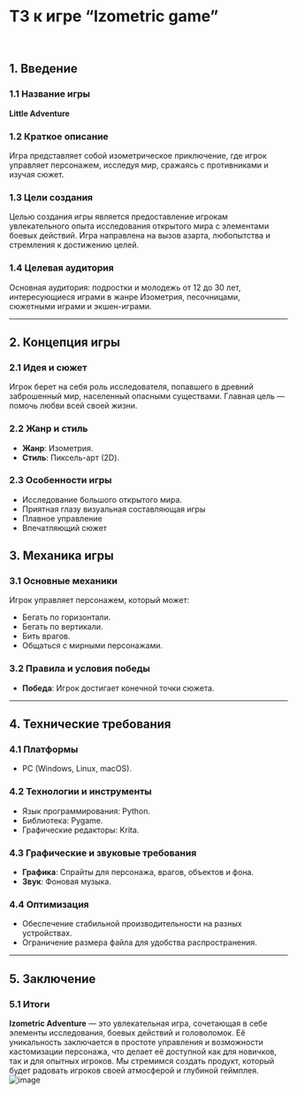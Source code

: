 # ТЗ к игре “Izometric game”
 
## 1. Введение

### 1.1 Название игры
**Little Adventure**

### 1.2 Краткое описание
Игра представляет собой изометрическое приключение, где игрок управляет персонажем, исследуя мир, сражаясь с противниками и изучая сюжет.

### 1.3 Цели создания
Целью создания игры является предоставление игрокам увлекательного опыта исследования открытого мира с элементами боевых действий. Игра направлена на вызов азарта, любопытства и стремления к достижению целей.

### 1.4 Целевая аудитория
Основная аудитория: подростки и молодежь от 12 до 30 лет, интересующиеся играми в жанре Изометрия, песочницами, сюжетными играми и экшен-играми.

---

## 2. Концепция игры

### 2.1 Идея и сюжет
Игрок берет на себя роль исследователя, попавшего в древний заброшенный мир, населенный опасными существами. Главная цель — помочь любви всей своей жизни.


### 2.2 Жанр и стиль
- **Жанр**: Изометрия.
- **Стиль**: Пиксель-арт (2D).

### 2.3 Особенности игры
- Исследование большого открытого мира.
- Приятная глазу визуальная составляющая игры
- Плавное управление
- Впечатляющий сюжет

## 3. Механика игры

### 3.1 Основные механики
Игрок управляет персонажем, который может:
- Бегать по горизонтали.
- Бегать по вертикали.
- Бить врагов.
- Общаться с мирными персонажами.


### 3.2 Правила и условия победы
- **Победа**: Игрок достигает конечной точки сюжета.

---

## 4. Технические требования

### 4.1 Платформы
- PC (Windows, Linux, macOS).

### 4.2 Технологии и инструменты
- Язык программирования: Python.
- Библиотека: Pygame.
- Графические редакторы: Krita. 

### 4.3 Графические и звуковые требования
- **Графика**: Спрайты для персонажа, врагов, объектов и фона.
- **Звук**: Фоновая музыка.

### 4.4 Оптимизация
- Обеспечение стабильной производительности на разных устройствах.
- Ограничение размера файла для удобства распространения.

---

## 5. Заключение

### 5.1 Итоги
**Izometric Adventure** — это увлекательная игра, сочетающая в себе элементы исследования, боевых действий и головоломок. Её уникальность заключается в простоте управления и возможности кастомизации персонажа, что делает её доступной как для новичков, так и для опытных игроков. Мы стремимся создать продукт, который будет радовать игроков своей атмосферой и глубиной геймплея.
![image](https://github.com/user-attachments/assets/f8e204b8-eafb-4eb5-a2d8-f1284914b08a)
